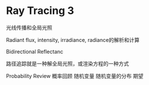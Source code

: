 # Ray Tracing 3
光线传播和全局光照

Radiant flux, intensity, irradiance, radiance的解析和计算

Bidirectional Reflectanc

路径追踪就是一种解全局光照，或渲染方程的一种方式

Probability Review 概率回顾
随机变量
随机变量的分布
期望